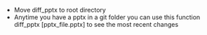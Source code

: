 * Move diff_pptx to root directory
* Anytime you have a pptx in a git folder you can use this function diff_pptx [pptx_file.pptx] to see the most recent changes
